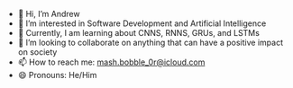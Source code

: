 - 👋 Hi, I’m Andrew
- 👀 I’m interested in Software Development and Artificial Intelligence
- 🌱 Currently, I am learning about CNNS, RNNS, GRUs, and LSTMs
- 💞️ I’m looking to collaborate on anything that can have a positive impact on society
- 📫 How to reach me: mash.bobble_0r@icloud.com
- 😄 Pronouns: He/Him

<!---
anpersonal/anpersonal is a ✨ special ✨ repository because its `README.md` (this file) appears on your GitHub profile.
You can click the Preview link to take a look at your changes.
--->
